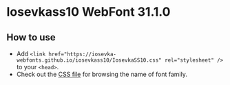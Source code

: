 # Iosevkass10 WebFont 31.1.0

## How to use

- Add `<link href="https://iosevka-webfonts.github.io/iosevkass10/IosevkaSS10.css" rel="stylesheet" />` to your `<head>`.
- Check out the [CSS file](./IosevkaSS10.css) for browsing the name of font family.
